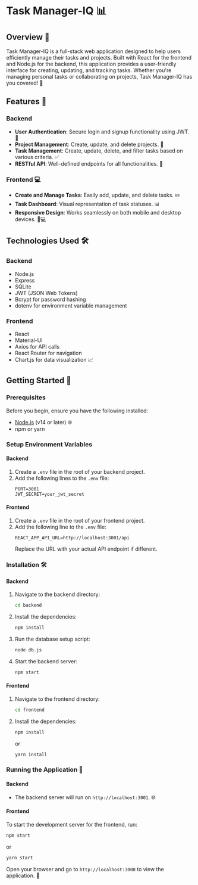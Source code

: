 # Task Manager-IQ 📊

## Overview 🌟

Task Manager-IQ is a full-stack web application designed to help users efficiently manage their tasks and projects. Built with React for the frontend and Node.js for the backend, this application provides a user-friendly interface for creating, updating, and tracking tasks. Whether you're managing personal tasks or collaborating on projects, Task Manager-IQ has you covered! 🎉

## Features 🚀

### Backend
- **User Authentication**: Secure login and signup functionality using JWT. 🔐
- **Project Management**: Create, update, and delete projects. 📂
- **Task Management**: Create, update, delete, and filter tasks based on various criteria. ✅
- **RESTful API**: Well-defined endpoints for all functionalities. 📡

### Frontend 💻
- **Create and Manage Tasks**: Easily add, update, and delete tasks. ✏️
- **Task Dashboard**: Visual representation of task statuses. 📊
- **Responsive Design**: Works seamlessly on both mobile and desktop devices. 📱💻

## Technologies Used 🛠️

### Backend
- Node.js
- Express
- SQLite
- JWT (JSON Web Tokens)
- Bcrypt for password hashing
- dotenv for environment variable management

### Frontend
- React
- Material-UI
- Axios for API calls
- React Router for navigation
- Chart.js for data visualization 📈

## Getting Started 🏁

### Prerequisites
Before you begin, ensure you have the following installed:
- [Node.js](https://nodejs.org/) (v14 or later) 🌐
- npm or yarn

### Setup Environment Variables

#### Backend
1. Create a `.env` file in the root of your backend project.
2. Add the following lines to the `.env` file:
   ```
   PORT=3001
   JWT_SECRET=your_jwt_secret
   ```

#### Frontend
1. Create a `.env` file in the root of your frontend project.
2. Add the following line to the `.env` file:
   ```
   REACT_APP_API_URL=http://localhost:3001/api
   ```
   Replace the URL with your actual API endpoint if different.

### Installation 🛠️

#### Backend
1. Navigate to the backend directory:
   ```bash
   cd backend
   ```
2. Install the dependencies:
   ```bash
   npm install
   ```
3. Run the database setup script:
   ```bash
   node db.js
   ```
4. Start the backend server:
   ```bash
   npm start
   ```

#### Frontend
1. Navigate to the frontend directory:
   ```bash
   cd frontend
   ```
2. Install the dependencies:
   ```bash
   npm install
   ```
   or
   ```bash
   yarn install
   ```

### Running the Application 🚀

#### Backend
- The backend server will run on `http://localhost:3001`. 🌐

#### Frontend
To start the development server for the frontend, run:
```bash
npm start
```
or
```bash
yarn start
```
Open your browser and go to `http://localhost:3000` to view the application. 🎉

